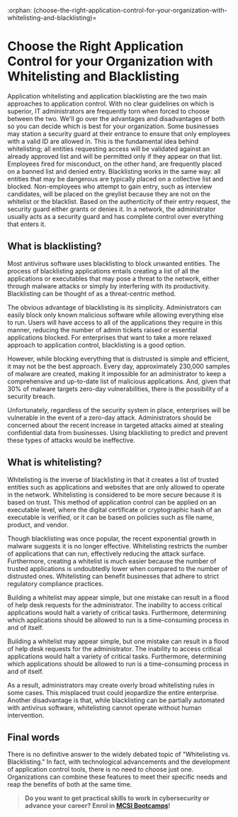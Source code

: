 :orphan:
(choose-the-right-application-control-for-your-organization-with-whitelisting-and-blacklisting)=

# Choose the Right Application Control for your Organization with Whitelisting and Blacklisting

Application whitelisting and application blacklisting are the two main approaches to application control. With no clear guidelines on which is superior, IT administrators are frequently torn when forced to choose between the two. We'll go over the advantages and disadvantages of both so you can decide which is best for your organization. Some businesses may station a security guard at their entrance to ensure that only employees with a valid ID are allowed in. This is the fundamental idea behind whitelisting; all entities requesting access will be validated against an already approved list and will be permitted only if they appear on that list. Employees fired for misconduct, on the other hand, are frequently placed on a banned list and denied entry. Blacklisting works in the same way: all entities that may be dangerous are typically placed on a collective list and blocked. Non-employees who attempt to gain entry, such as interview candidates, will be placed on the greylist because they are not on the whitelist or the blacklist. Based on the authenticity of their entry request, the security guard either grants or denies it. In a network, the administrator usually acts as a security guard and has complete control over everything that enters it.

## What is blacklisting?

Most antivirus software uses blacklisting to block unwanted entities. The process of blacklisting applications entails creating a list of all the applications or executables that may pose a threat to the network, either through malware attacks or simply by interfering with its productivity. Blacklisting can be thought of as a threat-centric method.

The obvious advantage of blacklisting is its simplicity. Administrators can easily block only known malicious software while allowing everything else to run. Users will have access to all of the applications they require in this manner, reducing the number of admin tickets raised or essential applications blocked. For enterprises that want to take a more relaxed approach to application control, blacklisting is a good option.

However, while blocking everything that is distrusted is simple and efficient, it may not be the best approach. Every day, approximately 230,000 samples of malware are created, making it impossible for an administrator to keep a comprehensive and up-to-date list of malicious applications. And, given that 30% of malware targets zero-day vulnerabilities, there is the possibility of a security breach.

Unfortunately, regardless of the security system in place, enterprises will be vulnerable in the event of a zero-day attack. Administrators should be concerned about the recent increase in targeted attacks aimed at stealing confidential data from businesses. Using blacklisting to predict and prevent these types of attacks would be ineffective.

## What is whitelisting?

Whitelisting is the inverse of blacklisting in that it creates a list of trusted entities such as applications and websites that are only allowed to operate in the network. Whitelisting is considered to be more secure because it is based on trust. This method of application control can be applied on an executable level, where the digital certificate or cryptographic hash of an executable is verified, or it can be based on policies such as file name, product, and vendor.

Though blacklisting was once popular, the recent exponential growth in malware suggests it is no longer effective. Whitelisting restricts the number of applications that can run, effectively reducing the attack surface. Furthermore, creating a whitelist is much easier because the number of trusted applications is undoubtedly lower when compared to the number of distrusted ones. Whitelisting can benefit businesses that adhere to strict regulatory compliance practices.

Building a whitelist may appear simple, but one mistake can result in a flood of help desk requests for the administrator. The inability to access critical applications would halt a variety of critical tasks. Furthermore, determining which applications should be allowed to run is a time-consuming process in and of itself.

Building a whitelist may appear simple, but one mistake can result in a flood of help desk requests for the administrator. The inability to access critical applications would halt a variety of critical tasks. Furthermore, determining which applications should be allowed to run is a time-consuming process in and of itself.

As a result, administrators may create overly broad whitelisting rules in some cases. This misplaced trust could jeopardize the entire enterprise. Another disadvantage is that, while blacklisting can be partially automated with antivirus software, whitelisting cannot operate without human intervention.

## Final words

There is no definitive answer to the widely debated topic of "Whitelisting vs. Blacklisting." In fact, with technological advancements and the development of application control tools, there is no need to choose just one. Organizations can combine these features to meet their specific needs and reap the benefits of both at the same time.

> **Do you want to get practical skills to work in cybersecurity or advance your career? Enrol in [MCSI Bootcamps](https://www.mosse-institute.com/bootcamps.html)!**
